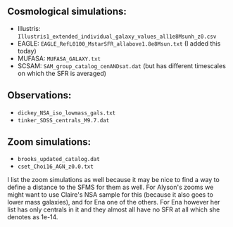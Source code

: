 ## Cosmological simulations:
- Illustris: `Illustris1_extended_individual_galaxy_values_all1e8Msunh_z0.csv`
- EAGLE: `EAGLE_RefL0100_MstarSFR_allabove1.8e8Msun.txt` (I added this today)
- MUFASA: `MUFASA_GALAXY.txt`
- SCSAM: `SAM_group_catalog_cenANDsat.dat` (but has different timescales on which the SFR is averaged)

## Observations:
- `dickey_NSA_iso_lowmass_gals.txt`
- `tinker_SDSS_centrals_M9.7.dat`

## Zoom simulations:
- `brooks_updated_catalog.dat`
- `cset_Choi16_AGN_z0.0.txt`

I list the zoom simulations as well because it may be nice to find a way to define a distance to the SFMS for them as well. For Alyson's zooms we might want to use Claire's NSA sample for this (because it also goes to lower mass galaxies), and for Ena one of the others. For Ena however her list has only centrals in it and they almost all have no SFR at all which she denotes as 1e-14.